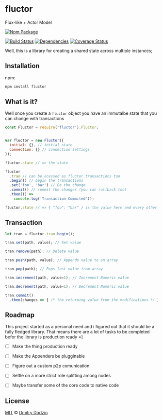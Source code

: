# fluctor
Flux-like + Actor Model

[![Npm Package](https://nodei.co/npm/fluctor.png?downloads=true&stars=true)](https://www.npmjs.com/package/fluctor)

[![Build Status](https://travis-ci.org/DmitryDodzin/fluctor.svg?branch=master)](https://travis-ci.org/DmitryDodzin/fluctor) [![Dependencies](http://david-dm.org/DmitryDodzin/fluctor.svg)](http://david-dm.org/DmitryDodzin/fluctor) [![Coverage Status](https://coveralls.io/repos/github/DmitryDodzin/fluctor/badge.svg?branch=master)](https://coveralls.io/github/DmitryDodzin/fluctor?branch=master)

Well, this is a library for creating a shared state across multiple instances;

## Installation

npm:



```bash
npm install fluctor
```


## What is it?

Well once you create a ```fluctor``` object you have an immutalbe state that you can change with transactions

```javascript
const Fluctor = require('fluctor').Fluctor;


var fluctor = new Fluctor({
  initial: {}, // initial state
  connection: {} // connection settings
});

fluctor.state // => the state

fluctor
  .tran // can be acessed as fluctor.transactions too
  .begin() // begin the transactions
  .set('foo', 'bar') // Do the change
  .commit() // commit the changes (you can rollback too)
  .then(() => 
    console.log('Transaction Commited'));

fluctor.state // => { "foo": "bar" } is the value here and every other server
```

## Transaction

```javascript
let tran = fluctor.tran.begin();

tran.set(path, value); // Set value

tran.remove(path); // Delete value

tran.push(path, value); // Appends value to an array

tran.pop(path); // Pops last value from array

tran.increment(path, value=1); // Increment Numeric value

tran.decrement(path, value=1); // Decrement Numeric value

tran.commit()
  .then(changes => { /* the returning value from the modifications */ });

```


## Roadmap
This project started as a personal need and i figured out that it should be a fully fledged library. That means there are a lot of tasks to be completed befor the library is production ready =]

- [ ] Make the thing production ready
- [ ] Make the Appenders be plugginable
- [ ] Figure out a custom p2p comunication
- [ ] Settle on a more strict role splitting among nodes
- [ ] Maybe transfer some of the core code to native code


## License

[MIT][license] © [Dmitry Dodzin][author]


[license]: LICENSE

[author]: https://github.com/DmitryDodzin
